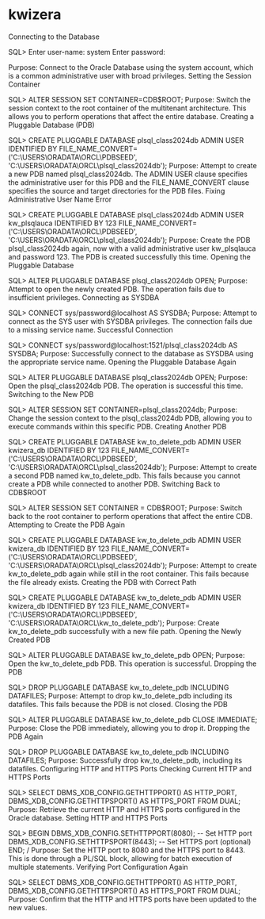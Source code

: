 # kwizera

Connecting to the Database

SQL> Enter user-name: system
Enter password:

Purpose: Connect to the Oracle Database using the system account, which is a common administrative user with broad privileges.
Setting the Session Container

SQL> ALTER SESSION SET CONTAINER=CDB$ROOT;
Purpose: Switch the session context to the root container of the multitenant architecture. This allows you to perform operations that affect the entire database.
Creating a Pluggable Database (PDB)


SQL> CREATE PLUGGABLE DATABASE plsql_class2024db
      ADMIN USER <username> IDENTIFIED BY <password>
      FILE_NAME_CONVERT=('C:\USERS\ORADATA\ORCL\PDBSEED\',
                         'C:\USERS\ORADATA\ORCL\plsql_class2024db\');
Purpose: Attempt to create a new PDB named plsql_class2024db. The ADMIN USER clause specifies the administrative user for this PDB and the FILE_NAME_CONVERT clause specifies the source and target directories for the PDB files.
Fixing Administrative User Name Error


SQL> CREATE PLUGGABLE DATABASE plsql_class2024db
      ADMIN USER kw_plsqlauca IDENTIFIED BY 123
      FILE_NAME_CONVERT=('C:\USERS\ORADATA\ORCL\PDBSEED\',
                         'C:\USERS\ORADATA\ORCL\plsql_class2024db\');
Purpose: Create the PDB plsql_class2024db again, now with a valid administrative user kw_plsqlauca and password 123. The PDB is created successfully this time.
Opening the Pluggable Database


SQL> ALTER PLUGGABLE DATABASE plsql_class2024db OPEN;
Purpose: Attempt to open the newly created PDB. The operation fails due to insufficient privileges.
Connecting as SYSDBA


SQL> CONNECT sys/password@localhost AS SYSDBA;
Purpose: Attempt to connect as the SYS user with SYSDBA privileges. The connection fails due to a missing service name.
Successful Connection


SQL> CONNECT sys/password@localhost:1521/plsql_class2024db AS SYSDBA;
Purpose: Successfully connect to the database as SYSDBA using the appropriate service name.
Opening the Pluggable Database Again


SQL> ALTER PLUGGABLE DATABASE plsql_class2024db OPEN;
Purpose: Open the plsql_class2024db PDB. The operation is successful this time.
Switching to the New PDB


SQL> ALTER SESSION SET CONTAINER=plsql_class2024db;
Purpose: Change the session context to the plsql_class2024db PDB, allowing you to execute commands within this specific PDB.
Creating Another PDB


SQL> CREATE PLUGGABLE DATABASE kw_to_delete_pdb
      ADMIN USER kwizera_db IDENTIFIED BY 123
      FILE_NAME_CONVERT=('C:\USERS\ORADATA\ORCL\PDBSEED\',
                         'C:\USERS\ORADATA\ORCL\plsql_class2024db\');
Purpose: Attempt to create a second PDB named kw_to_delete_pdb. This fails because you cannot create a PDB while connected to another PDB.
Switching Back to CDB$ROOT


SQL> ALTER SESSION SET CONTAINER = CDB$ROOT;
Purpose: Switch back to the root container to perform operations that affect the entire CDB.
Attempting to Create the PDB Again


SQL> CREATE PLUGGABLE DATABASE kw_to_delete_pdb
      ADMIN USER kwizera_db IDENTIFIED BY 123
      FILE_NAME_CONVERT=('C:\USERS\ORADATA\ORCL\PDBSEED\',
                         'C:\USERS\ORADATA\ORCL\plsql_class2024db\');
Purpose: Attempt to create kw_to_delete_pdb again while still in the root container. This fails because the file already exists.
Creating the PDB with Correct Path


SQL> CREATE PLUGGABLE DATABASE kw_to_delete_pdb
      ADMIN USER kwizera_db IDENTIFIED BY 123
      FILE_NAME_CONVERT=('C:\USERS\ORADATA\ORCL\PDBSEED\',
                         'C:\USERS\ORADATA\ORCL\kw_to_delete_pdb\');
Purpose: Create kw_to_delete_pdb successfully with a new file path.
Opening the Newly Created PDB


SQL> ALTER PLUGGABLE DATABASE kw_to_delete_pdb OPEN;
Purpose: Open the kw_to_delete_pdb PDB. This operation is successful.
Dropping the PDB


SQL> DROP PLUGGABLE DATABASE kw_to_delete_pdb INCLUDING DATAFILES;
Purpose: Attempt to drop kw_to_delete_pdb including its datafiles. This fails because the PDB is not closed.
Closing the PDB


SQL> ALTER PLUGGABLE DATABASE kw_to_delete_pdb CLOSE IMMEDIATE;
Purpose: Close the PDB immediately, allowing you to drop it.
Dropping the PDB Again


SQL> DROP PLUGGABLE DATABASE kw_to_delete_pdb INCLUDING DATAFILES;
Purpose: Successfully drop kw_to_delete_pdb, including its datafiles.
Configuring HTTP and HTTPS Ports
Checking Current HTTP and HTTPS Ports


SQL> SELECT DBMS_XDB_CONFIG.GETHTTPPORT() AS HTTP_PORT,
       DBMS_XDB_CONFIG.GETHTTPSPORT() AS HTTPS_PORT
FROM DUAL;
Purpose: Retrieve the current HTTP and HTTPS ports configured in the Oracle database.
Setting HTTP and HTTPS Ports


SQL> BEGIN
       DBMS_XDB_CONFIG.SETHTTPPORT(8080);  -- Set HTTP port
       DBMS_XDB_CONFIG.SETHTTPSPORT(8443); -- Set HTTPS port (optional)
    END;
/
Purpose: Set the HTTP port to 8080 and the HTTPS port to 8443. This is done through a PL/SQL block, allowing for batch execution of multiple statements.
Verifying Port Configuration Again



SQL> SELECT DBMS_XDB_CONFIG.GETHTTPPORT() AS HTTP_PORT,
       DBMS_XDB_CONFIG.GETHTTPSPORT() AS HTTPS_PORT
FROM DUAL;
Purpose: Confirm that the HTTP and HTTPS ports have been updated to the new values.



